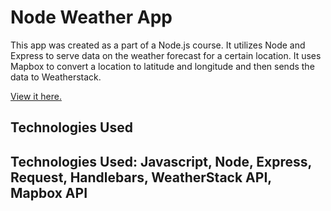# Node Weather App
This app was created as a part of a Node.js course. It utilizes Node and Express to serve data on the weather forecast for a certain location. It uses Mapbox to convert a location to latitude and longitude and then sends the data to Weatherstack.

<a href="https://gonzalez-node-weather-app.herokuapp.com/"/>View it here.</a>
<section>
  <h2>Technologies Used<h2/>
  <p>Technologies Used: Javascript, Node, Express, Request, Handlebars, WeatherStack API, Mapbox API<p/>
</section>
 
